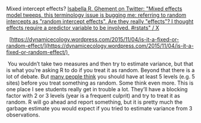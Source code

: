 

Mixed intercept effects? [Isabella R. Ghement on Twitter: "Mixed effects model tweeps, this terminology issue is bugging me: referring to random intercepts as "random intercept effects". Are they really "effects"? I thought effects require a predictor variable to be involved. #rstats" / X](https://twitter.com/IsabellaGhement/status/1603884459576942593)



  [https://dynamicecology.wordpress.com/2015/11/04/is-it-a-fixed-or-random-effect/](https://dynamicecology.wordpress.com/2015/11/04/is-it-a-fixed-or-random-effect/) 

 You wouldn’t take two measures and then try to estimate variance, but that is what you’re asking R to do if you treat it as random. Beyond that there is a lot of debate. But [many people think](http://stats.stackexchange.com/questions/37647/minimum-number-of-levels-for-a-random-effects-factor) you should have at least 5 levels (e.g. 5 sites) before you treat something as random. Some think even more. This is one place I see students really get in trouble a lot. They’ll have a blocking factor with 2 or 3 levels (year is a frequent culprit) and try to treat it as random. R will go ahead and report something, but it is pretty much the garbage estimate you would expect if you tried to estimate variance from 3 observations.
